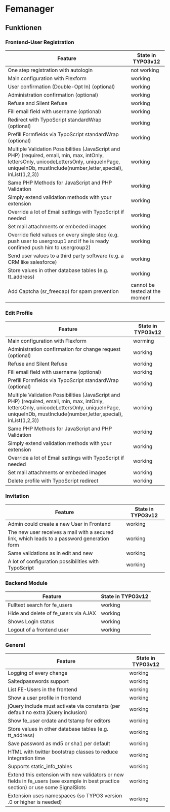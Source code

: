 # Femanager

## Funktionen

### Frontend-User Registration
| Feature                                                                                                                                                                                                    | State in TYPO3v12              |
|------------------------------------------------------------------------------------------------------------------------------------------------------------------------------------------------------------|--------------------------------|
| One step registration with autologin                                                                                                                                                                       | not working                    |
| Main configuration with Flexform                                                                                                                                                                           | working                        |
| User confirmation (Double-Opt In) (optional)                                                                                                                                                               | working                        |
| Administration confirmation (optional)                                                                                                                                                                     | working                        |
| Refuse and Silent Refuse                                                                                                                                                                                   | working                        |
| Fill email field with username (optional)                                                                                                                                                                  | working                        |
| Redirect with TypoScript standardWrap (optional)                                                                                                                                                           | working                        |
| Prefill Formfields via TypoScript standardWrap (optional)                                                                                                                                                  | working                        |
| Multiple Validation Possibilities (JavaScript and PHP) (required, email, min, max, intOnly, lettersOnly, unicodeLettersOnly, uniqueInPage, uniqueInDb, mustInclude(number,letter,special), inList(1,2,3))  | working                        |
| Same PHP Methods for JavaScript and PHP Validation                                                                                                                                                         | working                        |
| Simply extend validation methods with your extension                                                                                                                                                       | working                        |
| Override a lot of Email settings with TypoScript if needed                                                                                                                                                 | working                        |
| Set mail attachments or embeded images                                                                                                                                                                     | working                        |
| Override field values on every single step (e.g. push user to usergroup1 and if he is ready confimed push him to usergroup2)                                                                               | working                        |
| Send user values to a third party software (e.g. a CRM like salesforce)                                                                                                                                    | working                        |
| Store values in other database tables (e.g. tt_address)                                                                                                                                                    | working                        |
| Add Captcha (sr_freecap) for spam prevention                                                                                                                                                               | cannot be tested at the moment |

### Edit Profile

| Feature                                                                                                                                                                                                   | State in TYPO3v12 |
|-----------------------------------------------------------------------------------------------------------------------------------------------------------------------------------------------------------|-------------------|
| Main configuration with Flexform                                                                                                                                                                          | worming           |
| Administration confirmation for change request (optional)                                                                                                                                                 | working           |
| Refuse and Silent Refuse                                                                                                                                                                                  | working           |
| Fill email field with username (optional)                                                                                                                                                                 | working           |
| Prefill Formfields via TypoScript standardWrap (optional)                                                                                                                                                 | working           |
| Multiple Validation Possibilities (JavaScript and PHP) (required, email, min, max, intOnly, lettersOnly, unicodeLettersOnly, uniqueInPage, uniqueInDb, mustInclude(number,letter,special), inList(1,2,3)) | working           |
| Same PHP Methods for JavaScript and PHP Validation                                                                                                                                                        | working           |
| Simply extend validation methods with your extension                                                                                                                                                      | working           |
| Override a lot of Email settings with TypoScript if needed                                                                                                                                                | working           |
| Set mail attachments or embeded images                                                                                                                                                                    | working           |
| Delete profile with TypoScript redirect                                                                                                                                                                   | working           |

### Invitation

| Feature                                                                                     | State in TYPO3v12 |
|---------------------------------------------------------------------------------------------|-------------------|
| Admin could create a new User in Frontend                                                   | working           |
| The new user receives a mail with a secured link, which leads to a password generation form | working           |
| Same validations as in edit and new                                                         | working           |
| A lot of configuration possibilities with TypoScript                                        | working           |

### Backend Module

| Feature                                | State in TYPO3v12 |
|----------------------------------------|-------------------|
| Fulltext search for fe_users           | working           |
| Hide and delete of fe_users via AJAX   | working           |
| Shows Login status                     | working           |
| Logout of a frontend user              | working           |

### General

| Feature                                                                                                                            | State in TYPO3v12 |
|------------------------------------------------------------------------------------------------------------------------------------|-------------------|
| Logging of every change                                                                                                            | working           |
| Saltedpasswords support                                                                                                            | working           |
| List FE-Users in the frontend                                                                                                      | working           |
| Show a user profile in frontend                                                                                                    | working           |
| jQuery include must activate via constants (per default no extra jQuery inclusion)                                                 | working           |
| Show fe_user crdate and tstamp for editors                                                                                         | working           |
| Store values in other database tables (e.g. tt_address)                                                                            | working           |
| Save password as md5 or sha1 per default                                                                                           | working           |
| HTML with twitter bootstrap classes to reduce integration time                                                                     | working           |
| Supports static_info_tables                                                                                                        | working           |
| Extend this extension with new validators or new fields in fe_users (see example in best practice section) or use some SignalSlots | working           |
| Extension uses namespaces (so TYPO3 version .0 or higher is needed)                                                                | working           |
